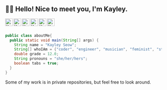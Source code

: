 ## 👋🏻 Hello! Nice to meet you, I'm Kayley. 
<!--
**kayleyseow/kayleyseow** is a ✨ _special_ ✨ repository because its `README.md` (this file) appears on your GitHub profile.

Here are some ideas to get you started:

- 🔭 I’m currently working on ...
- 🌱 I’m currently learning ...
- 👯 I’m looking to collaborate on ...
- 🤔 I’m looking for help with ...
- 💬 Ask me about ...
- 📫 How to reach me: ...
- 😄 Pronouns: ...
- ⚡ Fun fact: ...
-->
 
<p>
  <a href="https://www.linkedin.com/in/kayleyseow/">
    <img align="left" alt="Kayley Seow LinkedIN" width="24px" src="https://cdn.jsdelivr.net/npm/simple-icons@v3/icons/linkedin.svg" />
  </a>
  <a href="https://devpost.com/kayleyseow">
    <img align="left" alt="Kayley Seow Devpost" width="24px" src="http://nealrs.github.io/devpost-follow-button/icon/devpost-512.png" />
  </a>
  <a href="https://repl.it/@kayleyseow">
    <img align="left" alt="Kayley Seow repl.it" width="24px" src="https://cdn.jsdelivr.net/npm/simple-icons@3.2.0/icons/repl-dot-it.svg" />
  </a>
  <a href="https://codepen.io/kayleyseow">
    <img align="left" alt="Kayley Seow Codepen" width="24px" src="https://cdn.jsdelivr.net/npm/simple-icons@3.2.0/icons/codepen.svg" />
  </a>
  <a href="https://glitch.com/@kayleyseow">
    <img align="left" alt="Kayley Seow Glitch" width="24px" src="https://cdn.jsdelivr.net/npm/simple-icons@3.2.0/icons/glitch.svg" />
  </a>
  <a href="https://www.kaggle.com/kayley">
    <img align="left" alt="Kayley Seow Kaggle" width="24px" src="https://cdn.jsdelivr.net/npm/simple-icons@3.2.0/icons/kaggle.svg" />
  </a>
  <!--- <a href="https://leetcode.com/kayleyseow/">
    <img align="left" alt="Kayley Seow LeetCode" width="24px" src="https://cdn.jsdelivr.net/npm/simple-icons@3.2.0/icons/leetcode.svg" />
  </a> --->
</p>
</br>  
</br>  
  
```java  
public class aboutMe{  
  public static void main(String[] args) {  
    String name = "Kayley Seow";
    String[] whoIAm = {"coder", "engineer", "musician", "feminist", "student"};
    double grade = 12.0;
    String pronouns = "she/her/hers";
    boolean tabs = true;
  }  
}  
```  
Some of my work is in private repositories, but feel free to look around.  
